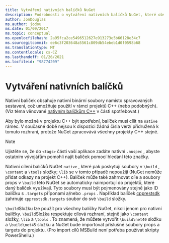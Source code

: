 ```yaml
---
title: Vytváření nativních balíčků NuGet
description: Podrobnosti o vytváření nativních balíčků NuGet, které obsahují kód jazyka C++ namísto spravovaného kódu, pro použití v projektech jazyka C++.
author: JonDouglas
ms.author: jodou
ms.date: 01/09/2017
ms.topic: conceptual
ms.openlocfilehash: 2a95fca2ce5496512627e913273e5b66128e34c7
ms.sourcegitcommit: ee6c3f203648a5561c809db54ebeb1d0f0598b68
ms.translationtype: MT
ms.contentlocale: cs-CZ
ms.lasthandoff: 01/26/2021
ms.locfileid: "98774209"
---
```

# <a name="creating-native-packages"></a>Vytváření nativních balíčků

Nativní balíček obsahuje nativní binární soubory namísto spravovaných sestavení, což umožňuje použití v rámci projektů C++ (nebo podobných). (Viz téma věnované [nativním balíčkům C++](../consume-packages/finding-and-choosing-packages.md#native-c-packages) v části spotřebovat.)

Aby bylo možné v projektu C++ být spotřební, balíček musí cílit na `native` rámec. V současné době nejsou k dispozici žádná čísla verzí přidružená k tomuto rozhraní, protože NuGet zpracovává všechny projekty C++ stejné.

> [!Note]
> Ujistěte se, že  do `<tags>` části vaší aplikace zadáte nativní `.nuspec` , abyste ostatním vývojářům pomohli najít balíček pomocí hledání této značky.

Nativní cílení balíčků NuGet `native` , které pak poskytují soubory v `\build` , `\content` a `\tools` složky; `\lib` se v tomto případě nepoužijí (NuGet nemůže přidat odkazy na projekt C++). Balíček může také zahrnovat cíle a soubory props v `\build` této NuGet se automaticky naimportují do projektů, které daný balíček využívají. Tyto soubory musí být pojmenovány stejně jako ID balíčku s `.targets` příponami a/nebo `.props` . Například balíček [cpprestsdk](https://nuget.org/packages/cpprestsdk/) zahrnuje `cpprestsdk.targets` soubor do své `\build` složky.

`\build`Složku lze použít pro všechny balíčky NuGet, nikoli jenom pro nativní balíčky. `\build`Složka respektuje cílová rozhraní, stejně jako `\content` složky, `\lib` a `\tools` . To znamená, že můžete vytvořit `\build\net40` složku a `\build\net45` složku a NuGet bude importovat příslušné soubory props a targets do projektu. (Pro import cílů MSBuild není potřeba používat skripty PowerShellu.)
